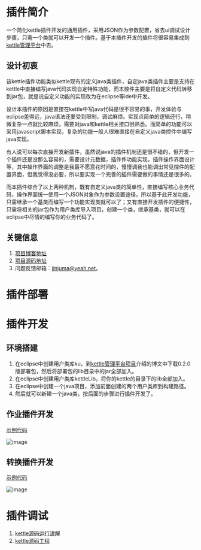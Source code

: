 # 插件简介

一个简化kettle插件开发的通用插件，采用JSON作为参数配置，省去ui调试设计步骤，只需一个类就可以开发一个插件。基于本插件开发的插件将很容易集成到[kettle管理平台](https://github.com/majinju/kettle-manager)中去。

## 设计初衷

 该kettle插件功能类似kettle现有的定义java类插件，自定java类插件主要是支持在kettle中直接编写java代码实现自定特殊功能，而本控件主要是将自定义代码转移到jar包，就是说自定义功能的实现改为在eclipse等ide中开发。

 设计本插件的原因是直接在kettle中写java代码是很不容易的事，开发体验与eclipse差得远，java语法还要受到限制，调试麻烦。实现点简单的逻辑还行，稍微复杂一点就比较麻烦，需要对java和kettle相关接口很熟悉。而简单的功能可以采用javascript脚本实现，复杂的功能一般人很难直接在自定义java类控件中编写java实现。

 有人说可以每次直接开发新插件，虽然说java的插件机制还是很不错的，但开发一个插件还是没那么容易的，需要设计元数据，插件件功能实现，插件操作界面设计等，其中操作界面的调整是我最不愿意花时间的，慢慢调我也能调出常见控件的配置界面，但我觉得没必要，所以要实现一个完善的插件需要做的事情还是很多的。

 而本插件综合了以上两种机制，既有自定义java类的简单性，直接编写核心业务代码，操作界面统一使用一个JSON对象作为参数设置途径，所以基于此开发功能，只需继承一个基类而编写一个功能实现类就可以了；又有直接开发插件的便捷性，只需将相关的jar包作为用户类库导入项目，创建一个类，继承基类，就可以在eclipse中尽情的编写你的业务代码了。

## 关键信息

1.	[项目博客地址](http://blog.benma666.cn/)
2.	[项目源码地址](https://github.com/majinju/KettleUtil)
3.	问题反馈邮箱：jinjuma@yeah.net。

# 插件部署



# 插件开发

## 环境搭建

1. 在eclipse中创建用户类库ku，到[kettle管理平台项目](https://github.com/majinju/kettle-manager)介绍的博文中下载0.2.0版部署包，然后将部署包的lib目录中的jar全部加入。
1. 在eclipse中创建用户类库kettleLib，将你的kettle的目录下的lib全部加入。
1. 在eclipse中创建一个java项目，添加前面创建的两个用户类库到构建路径。
1. 然后就可以新建一个java类，按后面的步骤进行插件开发了。

## 作业插件开发

[示例代码](https://github.com/majinju/KettleUtil/blob/master/src/main/java/cn/benma666/kettleutil/utilrun/JeurDemo.java)

![image](http://blog.benma666.cn/project/KettleUtil/images/v1.0.0/作业插件示例.jpg)

## 转换插件开发

[示例代码](https://github.com/majinju/KettleUtil/blob/master/src/main/java/cn/benma666/kettleutil/utilrun/KurDemo.java)

![image](http://blog.benma666.cn/project/KettleUtil/images/v1.0.0/转换插件示例.jpg)

# 插件调试

1. [kettle源码运行讲解](http://www.cnblogs.com/majinju/p/4455107.html)
1. [kettle源码工程](https://github.com/majinju/pentaho-kettle)


